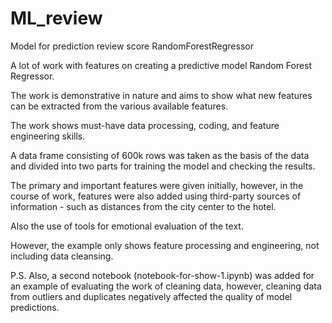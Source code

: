 # ML_review
Model for prediction review score RandomForestRegressor

A lot of work with features on creating a predictive model Random Forest Regressor.

The work is demonstrative in nature and aims to show what new features can be extracted from the various available features.

The work shows must-have data processing, coding, and feature engineering skills.

A data frame consisting of 600k rows was taken as the basis of the data and divided into two parts for training the model and checking the results.

The primary and important features were given initially, however, in the course of work, features were also added using third-party sources of information - such as distances from the city center to the hotel.

Also the use of tools for emotional evaluation of the text.

However, the example only shows feature processing and engineering, not including data cleansing.

P.S.
Also, a second notebook (notebook-for-show-1.ipynb) was added for an example of evaluating the work of cleaning data, however, cleaning data from outliers and duplicates negatively affected the quality of model predictions.
